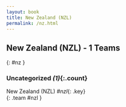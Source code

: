 ```yaml
---
layout: book
title: New Zealand (NZL)
permalink: /nz.html
---
```


## New Zealand (NZL) - 1 Teams
{: #nz }









### Uncategorized _(1)_{:.count}

New Zealand  (NZL)  _#nzl_{: .key} <br>
{: .team #nzl }


 
